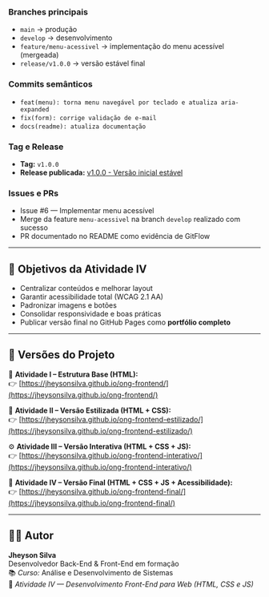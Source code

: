 
### **Branches principais**
- `main` → produção  
- `develop` → desenvolvimento  
- `feature/menu-acessivel` → implementação do menu acessível (mergeada)  
- `release/v1.0.0` → versão estável final  

### **Commits semânticos**
- `feat(menu): torna menu navegável por teclado e atualiza aria-expanded`
- `fix(form): corrige validação de e-mail`
- `docs(readme): atualiza documentação`

### **Tag e Release**
- **Tag:** `v1.0.0`  
- **Release publicada:** [v1.0.0 - Versão inicial estável](https://github.com/jheysonsilva/ong-frontend-final/releases)

### **Issues e PRs**
- Issue #6 — Implementar menu acessível  
- Merge da feature `menu-acessivel` na branch `develop` realizado com sucesso  
- PR documentado no README como evidência de GitFlow  

---

## **🎯 Objetivos da Atividade IV**

- Centralizar conteúdos e melhorar layout  
- Garantir acessibilidade total (WCAG 2.1 AA)  
- Padronizar imagens e botões  
- Consolidar responsividade e boas práticas  
- Publicar versão final no GitHub Pages como **portfólio completo**

---

## **🔗 Versões do Projeto**

📗 **Atividade I – Estrutura Base (HTML):**  
👉 [https://jheysonsilva.github.io/ong-frontend/](https://jheysonsilva.github.io/ong-frontend/)

🎨 **Atividade II – Versão Estilizada (HTML + CSS):**  
👉 [https://jheysonsilva.github.io/ong-frontend-estilizado/](https://jheysonsilva.github.io/ong-frontend-estilizado/)

⚙️ **Atividade III – Versão Interativa (HTML + CSS + JS):**  
👉 [https://jheysonsilva.github.io/ong-frontend-interativo/](https://jheysonsilva.github.io/ong-frontend-interativo/)

🌟 **Atividade IV – Versão Final (HTML + CSS + JS + Acessibilidade):**  
👉 [https://jheysonsilva.github.io/ong-frontend-final/](https://jheysonsilva.github.io/ong-frontend-final/)

---

## **👨‍💻 Autor**

**Jheyson Silva**  
Desenvolvedor Back-End & Front-End em formação  
📚 *Curso:* Análise e Desenvolvimento de Sistemas  
🏫 *Atividade IV — Desenvolvimento Front-End para Web (HTML, CSS e JS)*  
